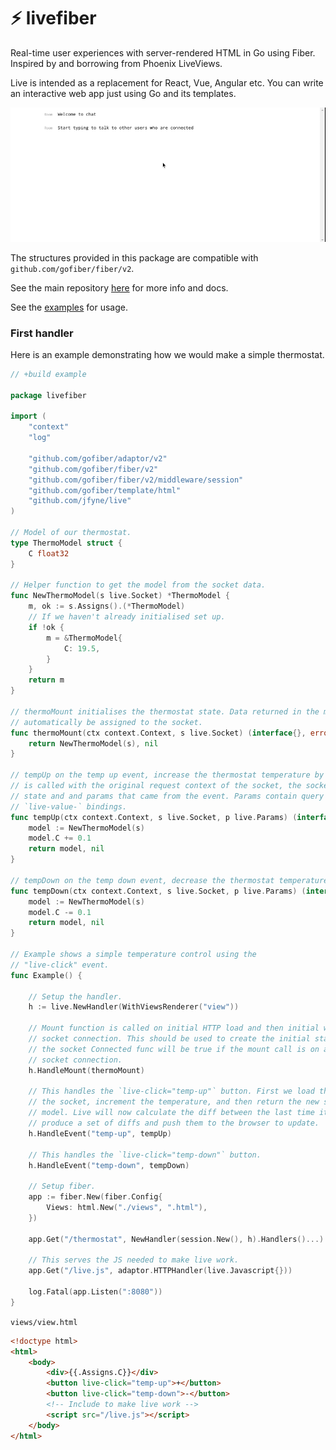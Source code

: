 # ⚡ livefiber

Real-time user experiences with server-rendered HTML in Go using Fiber. Inspired by and
borrowing from Phoenix LiveViews.

Live is intended as a replacement for React, Vue, Angular etc. You can write
an interactive web app just using Go and its templates.

![](https://github.com/jfyne/live-examples/blob/main/chat.gif)

The structures provided in this package are compatible with `github.com/gofiber/fiber/v2`.

See the main repository [here](https://github.com/jfyne/live) for more info and docs.

See the [examples](https://github.com/jfyne/live-examples) for usage.

### First handler

Here is an example demonstrating how we would make a simple thermostat.

[embedmd]:# (example_test.go)
```go
// +build example

package livefiber

import (
	"context"
	"log"

	"github.com/gofiber/adaptor/v2"
	"github.com/gofiber/fiber/v2"
	"github.com/gofiber/fiber/v2/middleware/session"
	"github.com/gofiber/template/html"
	"github.com/jfyne/live"
)

// Model of our thermostat.
type ThermoModel struct {
	C float32
}

// Helper function to get the model from the socket data.
func NewThermoModel(s live.Socket) *ThermoModel {
	m, ok := s.Assigns().(*ThermoModel)
	// If we haven't already initialised set up.
	if !ok {
		m = &ThermoModel{
			C: 19.5,
		}
	}
	return m
}

// thermoMount initialises the thermostat state. Data returned in the mount function will
// automatically be assigned to the socket.
func thermoMount(ctx context.Context, s live.Socket) (interface{}, error) {
	return NewThermoModel(s), nil
}

// tempUp on the temp up event, increase the thermostat temperature by .1 C. An EventHandler function
// is called with the original request context of the socket, the socket itself containing the current
// state and and params that came from the event. Params contain query string parameters and any
// `live-value-` bindings.
func tempUp(ctx context.Context, s live.Socket, p live.Params) (interface{}, error) {
	model := NewThermoModel(s)
	model.C += 0.1
	return model, nil
}

// tempDown on the temp down event, decrease the thermostat temperature by .1 C.
func tempDown(ctx context.Context, s live.Socket, p live.Params) (interface{}, error) {
	model := NewThermoModel(s)
	model.C -= 0.1
	return model, nil
}

// Example shows a simple temperature control using the
// "live-click" event.
func Example() {

	// Setup the handler.
	h := live.NewHandler(WithViewsRenderer("view"))

	// Mount function is called on initial HTTP load and then initial web
	// socket connection. This should be used to create the initial state,
	// the socket Connected func will be true if the mount call is on a web
	// socket connection.
	h.HandleMount(thermoMount)

	// This handles the `live-click="temp-up"` button. First we load the model from
	// the socket, increment the temperature, and then return the new state of the
	// model. Live will now calculate the diff between the last time it rendered and now,
	// produce a set of diffs and push them to the browser to update.
	h.HandleEvent("temp-up", tempUp)

	// This handles the `live-click="temp-down"` button.
	h.HandleEvent("temp-down", tempDown)

	// Setup fiber.
	app := fiber.New(fiber.Config{
		Views: html.New("./views", ".html"),
	})

	app.Get("/thermostat", NewHandler(session.New(), h).Handlers()...)

	// This serves the JS needed to make live work.
	app.Get("/live.js", adaptor.HTTPHandler(live.Javascript{}))

	log.Fatal(app.Listen(":8080"))
}
```

`views/view.html`
```html
<!doctype html>
<html>
    <body>
        <div>{{.Assigns.C}}</div>
        <button live-click="temp-up">+</button>
        <button live-click="temp-down">-</button>
        <!-- Include to make live work -->
        <script src="/live.js"></script>
    </body>
</html>
```

